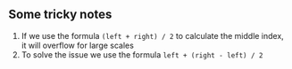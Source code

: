 ## Some tricky notes

1. If we use the formula `(left + right) / 2` to calculate the middle index, it will overflow for large scales
2. To solve the issue we use the formula `left + (right - left) / 2`
